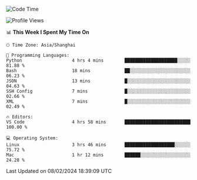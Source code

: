 <!--START_SECTION:waka-->
![Code Time](http://img.shields.io/badge/Code%20Time-347%20hrs%2044%20mins-blue)

![Profile Views](http://img.shields.io/badge/Profile%20Views-9-blue)

📊 **This Week I Spent My Time On** 

```text
🕑︎ Time Zone: Asia/Shanghai

💬 Programming Languages: 
Python                   4 hrs 4 mins        ████████████████████░░░░░   81.88 % 
Bash                     18 mins             ██░░░░░░░░░░░░░░░░░░░░░░░   06.23 % 
JSON                     13 mins             █░░░░░░░░░░░░░░░░░░░░░░░░   04.63 % 
SSH Config               7 mins              █░░░░░░░░░░░░░░░░░░░░░░░░   02.66 % 
XML                      7 mins              █░░░░░░░░░░░░░░░░░░░░░░░░   02.49 % 

🔥 Editors: 
VS Code                  4 hrs 58 mins       █████████████████████████   100.00 % 

💻 Operating System: 
Linux                    3 hrs 46 mins       ███████████████████░░░░░░   75.72 % 
Mac                      1 hr 12 mins        ██████░░░░░░░░░░░░░░░░░░░   24.28 % 
```


 Last Updated on 08/02/2024 18:39:09 UTC
<!--END_SECTION:waka-->
